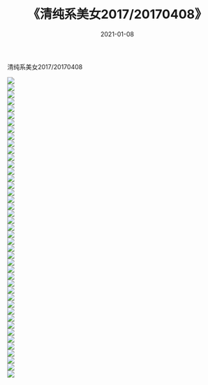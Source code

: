 ﻿---
layout: post
title:  《清纯系美女2017/20170408》
date:   2021-01-08
img: http://pic.660000.xyz/1:/清纯系美女/2017/20170408/000.jpg
categories: [美女, 清纯, 唯美]
---

清纯系美女2017/20170408

 ![](http://pic.660000.xyz/1:/清纯系美女/2017/20170408/001.png) <br>![](http://pic.660000.xyz/1:/清纯系美女/2017/20170408/002.png) <br>![](http://pic.660000.xyz/1:/清纯系美女/2017/20170408/003.png) <br>![](http://pic.660000.xyz/1:/清纯系美女/2017/20170408/004.png) <br>![](http://pic.660000.xyz/1:/清纯系美女/2017/20170408/005.png) <br>![](http://pic.660000.xyz/1:/清纯系美女/2017/20170408/006.png) <br>![](http://pic.660000.xyz/1:/清纯系美女/2017/20170408/007.png) <br>![](http://pic.660000.xyz/1:/清纯系美女/2017/20170408/008.png) <br>![](http://pic.660000.xyz/1:/清纯系美女/2017/20170408/009.png) <br>![](http://pic.660000.xyz/1:/清纯系美女/2017/20170408/010.png) <br>![](http://pic.660000.xyz/1:/清纯系美女/2017/20170408/011.png) <br>![](http://pic.660000.xyz/1:/清纯系美女/2017/20170408/012.png) <br>![](http://pic.660000.xyz/1:/清纯系美女/2017/20170408/013.png) <br>![](http://pic.660000.xyz/1:/清纯系美女/2017/20170408/014.png) <br>![](http://pic.660000.xyz/1:/清纯系美女/2017/20170408/015.png) <br>![](http://pic.660000.xyz/1:/清纯系美女/2017/20170408/016.png) <br>![](http://pic.660000.xyz/1:/清纯系美女/2017/20170408/017.png) <br>![](http://pic.660000.xyz/1:/清纯系美女/2017/20170408/018.png) <br>![](http://pic.660000.xyz/1:/清纯系美女/2017/20170408/019.png) <br>![](http://pic.660000.xyz/1:/清纯系美女/2017/20170408/020.png) <br>![](http://pic.660000.xyz/1:/清纯系美女/2017/20170408/021.png) <br>![](http://pic.660000.xyz/1:/清纯系美女/2017/20170408/022.png) <br>![](http://pic.660000.xyz/1:/清纯系美女/2017/20170408/023.png) <br>![](http://pic.660000.xyz/1:/清纯系美女/2017/20170408/024.png) <br>![](http://pic.660000.xyz/1:/清纯系美女/2017/20170408/025.png) <br>![](http://pic.660000.xyz/1:/清纯系美女/2017/20170408/026.png) <br>![](http://pic.660000.xyz/1:/清纯系美女/2017/20170408/027.png) <br>![](http://pic.660000.xyz/1:/清纯系美女/2017/20170408/028.png) <br>![](http://pic.660000.xyz/1:/清纯系美女/2017/20170408/029.png) <br>![](http://pic.660000.xyz/1:/清纯系美女/2017/20170408/030.png) <br>![](http://pic.660000.xyz/1:/清纯系美女/2017/20170408/031.png) <br>![](http://pic.660000.xyz/1:/清纯系美女/2017/20170408/032.png) <br>![](http://pic.660000.xyz/1:/清纯系美女/2017/20170408/033.png) <br>![](http://pic.660000.xyz/1:/清纯系美女/2017/20170408/034.png) <br>![](http://pic.660000.xyz/1:/清纯系美女/2017/20170408/035.png) <br>![](http://pic.660000.xyz/1:/清纯系美女/2017/20170408/036.png) <br>![](http://pic.660000.xyz/1:/清纯系美女/2017/20170408/037.png) <br>![](http://pic.660000.xyz/1:/清纯系美女/2017/20170408/038.png) <br>![](http://pic.660000.xyz/1:/清纯系美女/2017/20170408/039.png) <br>![](http://pic.660000.xyz/1:/清纯系美女/2017/20170408/040.png) <br>![](http://pic.660000.xyz/1:/清纯系美女/2017/20170408/041.png) <br>![](http://pic.660000.xyz/1:/清纯系美女/2017/20170408/042.png) <br>![](http://pic.660000.xyz/1:/清纯系美女/2017/20170408/043.png) <br>